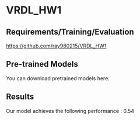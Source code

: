 # VRDL_HW1
## Requirements/Training/Evaluation

https://github.com/ray980215/VRDL_HW1

## Pre-trained Models

You can download pretrained models here:



## Results

Our model achieves the following performance : 0.54
